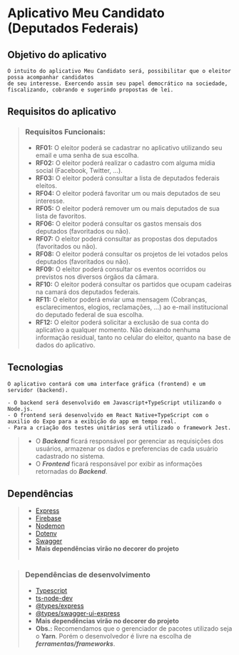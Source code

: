 # **Aplicativo Meu Candidato (Deputados Federais)**

## **Objetivo do aplicativo**

    O intuito do aplicativo Meu Candidato será, possibilitar que o eleitor possa acompanhar candidatos
    de seu interesse. Exercendo assim seu papel democrático na sociedade, fiscalizando, cobrando e sugerindo propostas de lei.

## **Requisitos do aplicativo**

> ### **Requisitos Funcionais:**
>
> - **RF01:** O eleitor poderá se cadastrar no aplicativo utilizando seu email e uma senha de sua escolha.
> - **RF02:** O eleitor poderá realizar o cadastro com alguma mídia social (Facebook, Twitter, ...).
> - **RF03:** O eleitor poderá consultar a lista de deputados federais eleitos.
> - **RF04:** O eleitor poderá favoritar um ou mais deputados de seu interesse.
> - **RF05:** O eleitor poderá remover um ou mais deputados de sua lista de favoritos.
> - **RF06:** O eleitor poderá consultar os gastos mensais dos deputados (favoritados ou não).
> - **RF07:** O eleitor poderá consultar as propostas dos deputados (favoritados ou não).
> - **RF08:** O eleitor poderá consultar os projetos de lei votados pelos deputados (favoritados ou não).
> - **RF09:** O eleitor poderá consultar os eventos ocorridos ou previstos nos diversos órgãos da câmara.
> - **RF10:** O eleitor poderá consultar os partidos que ocupam cadeiras na camará dos deputados federais.
> - **RF11:** O eleitor poderá enviar uma mensagem (Cobranças, esclarecimentos, elogios, reclamações, ...) ao e-mail institucional do deputado federal de sua escolha.
> - **RF12:** O eleitor poderá solicitar a exclusão de sua conta do aplicativo a qualquer momento. Não deixando nenhuma informação residual, tanto no celular do eleitor, quanto na base de dados do aplicativo.

## **Tecnologias**

    O aplicativo contará com uma interface gráfica (frontend) e um servidor (backend).

    - O backend será desenvolvido em Javascript+TypeScript utilizando o Node.js.
    - O frontend será desenvolvido em React Native+TypeScript com o auxilio do Expo para a exibição do app em tempo real.
    - Para a criação dos testes unitários será utilizado o framework Jest.

> - O **_Backend_** ficará responsável por gerenciar as requisições dos usuários, armazenar os dados e preferencias de cada usuário cadastrado no sistema.
> - O **_Frontend_** ficará responsável por exibir as informações retornadas do **_Backend_**.

## **Dependências**
>
> - <a href="https://www.npmjs.com/package/express">Express</a>
> - <a href="https://www.npmjs.com/package/firebase">Firebase</a> </br>
> - <a href="https://www.npmjs.com/package/nodemon">Nodemon</a> </br>
> - <a href="https://www.npmjs.com/package/dotenv">Dotenv</a> </br>
> - <a href="https://www.npmjs.com/package/swagger">Swagger</a> </br>
> - **Mais dependências virão no decorer do projeto** </br></br>

> ### **Dependências de desenvolvimento**
>
> - <a href="https://www.typescriptlang.org/docs/">Typescript</a>
> - <a href="https://www.npmjs.com/package/ts-node-dev">ts-node-dev</a> </br>
> - <a href="https://www.npmjs.com/package/@types/express">@types/express</a> </br>
> - <a href="https://www.npmjs.com/package/@types/swagger-ui-express">@types/swagger-ui-express</a> </br>
> - **Mais dependências virão no decorer do projeto** </br>
> - **Obs.:** Recomendamos que o gerenciador de pacotes utilizado seja o **Yarn**. Porém o desenvolvedor é livre na escolha de **_ferramentas/frameworks_**.
